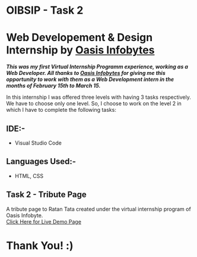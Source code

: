 # OIBSIP - Task 2

# Web Developement & Design Internship by [Oasis Infobytes](https://oasisinfobyte.com)

**_This was my first Virtual Internship Programm experience, working as a Web Developer. All thanks to [Oasis Infobytes](https://oasisinfobyte.com) for giving me this opportunity to work with them as a Web Development intern in the months of February 15th to March 15._**

In this internship I was offered three levels with having 3 tasks respectively. We have to choose only one level. So, I choose to work on the level 2 in which I have to complete the following tasks:

## IDE:-

- Visual Studio Code

## Languages Used:-

- HTML, CSS 

## Task 2 - Tribute Page

A tribute page to Ratan Tata created under the virtual internship program of Oasis Infobyte. <br>
[Click Here for Live Demo Page](https://kavinkumar-ar.github.io/OIBSIP-Task2/)

# Thank You! :)
